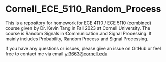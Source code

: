 # Cornell_ECE_5110_Random_Process
This is a repository for homework for ECE 4110 / ECE 5110 (combined) course given by Dr. Kevin Tang in Fall 2023 at Cornell University. The course is Random Signals in Communication and Signal Processing. It mainly includes Probability, Random Process and Signal Processing. 

If you have any questions or issues, please give an issue on GitHub or feel free to contact me via email [yl3663@cornell.edu](yl3663@cornell.edu)
